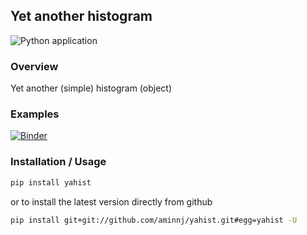 ## Yet another histogram

![Python application](https://github.com/aminnj/yahist/workflows/Python%20application/badge.svg)

### Overview

Yet another (simple) histogram (object)

### Examples

[![Binder](https://mybinder.org/badge_logo.svg)](https://mybinder.org/v2/gh/aminnj/yahist/master?filepath=examples%2Fbasic.ipynb)

### Installation / Usage

```bash
pip install yahist
```
or to install the latest version directly from github
```bash
pip install git+git://github.com/aminnj/yahist.git#egg=yahist -U
```
